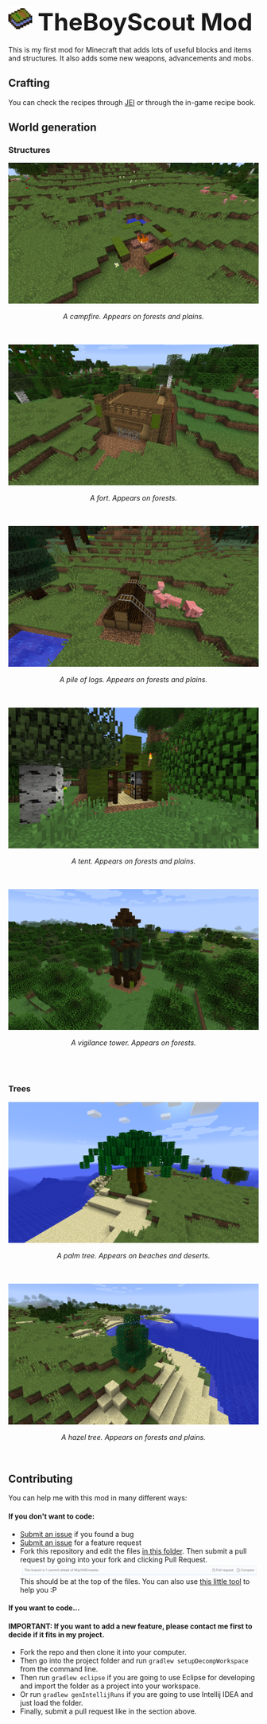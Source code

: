 <img src="docs/logo.png" width="48"><font size="7"><b> TheBoyScout Mod</b></font>
--------
This is my first mod for Minecraft that adds lots of useful blocks and items and structures. It also adds some new weapons, advancements and mobs.

## Crafting
You can check the recipes through [JEI](https://minecraft.curseforge.com/projects/jei) or through the in-game recipe book.


## World generation
### Structures
![](docs/campfire.png)
<center><i>A campfire. Appears on forests and plains.</i></center>
<br><br>

![](docs/fort.png)
<center><i>A fort. Appears on forests.</center></i>
<br><br>

![](docs/pile_of_logs.png)
<center><i>A pile of logs. Appears on forests and plains.</center></i>
<br><br>

![](docs/tent.png)
<center><i>A tent. Appears on forests and plains.</center></i>
<br><br>

![](docs/vigilance_tower.png)
<center><i>A vigilance tower. Appears on forests.</center></i>
<br><br><br>

### Trees
![](docs/palm_tree.png)
<center><i>A palm tree. Appears on beaches and deserts.</center></i>
<br><br>

![](docs/hazel_tree.png)
<center><i>A hazel tree. Appears on forests and plains.</center></i>
<br><br>

## Contributing

You can help me with this mod in many different ways:
#### If you don't want to code:
- [Submit an issue](https://github.com/MrpYA45/TheBoyScoutMod/issues/new?assignees=MrpYA45&labels=bug&template=bug_report.md&title=%5BBUG%5D+) if you found a bug
- [Submit an issue](https://github.com/MrpYA45/TheBoyScoutMod/issues/new?assignees=MrpYA45&labels=enhancement&template=feature_request.md&title=%5BRequest%5D) for a feature request
- Fork this repository and edit the files [in this folder](/src/main/resources/assets/tbsm/lang). Then submit a pull request by going into your fork and clicking Pull Request.
![](docs/PR.png) This should be at the top of the files.
You can also use [this little tool](https://github.com/rogama25/minecraft-translation-helper) to help you :P

#### If you want to code...
#### IMPORTANT: If you want to add a new feature, please contact me first to decide if it fits in my project.
- Fork the repo and then clone it into your computer.
- Then go into the project folder and run `gradlew setupDecompWorkspace` from the command line.
- Then run `gradlew eclipse` if you are going to use Eclipse for developing and import the folder as a project into your workspace.
- Or run `gradlew genIntellijRuns` if you are going to use Intellij IDEA and just load the folder.
- Finally, submit a pull request like in the section above.
